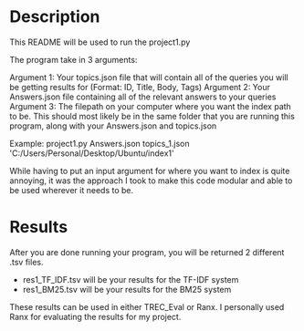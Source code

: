 # Description
This README will be used to run the project1.py 

The program take in 3 arguments:

Argument 1: Your topics.json file that will contain all of the queries you will be getting results for (Format: ID, Title, Body, Tags)
Argument 2: Your Answers.json file containing all of the relevant answers to your queries
Argument 3: The filepath on your computer where you want the index path to be. This should most likely be in the same folder that you are running this program, along with your Answers.json and topics.json

Example: project1.py Answers.json topics_1.json 'C:/Users/Personal/Desktop/Ubuntu/index1'

While having to put an input argument for where you want to index is quite annoying, it was the approach I took to make this code modular and able to be used wherever it needs to be.


# Results

After you are done running your program, you will be returned 2 different .tsv files. 
  - res1_TF_IDF.tsv will be your results for the TF-IDF system
  - res1_BM25.tsv will be your results for the BM25 system

These results can be used in either TREC_Eval or Ranx. I personally used Ranx for evaluating the results for my project.
